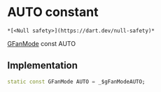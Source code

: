 


# AUTO constant




    *[<Null safety>](https://dart.dev/null-safety)*


[GFanMode](../../third_party_yonomi_graphql_schema_schema.docs.schema.gql/GFanMode-class.md) const AUTO
  







## Implementation

```dart
static const GFanMode AUTO = _$gFanModeAUTO;


```







